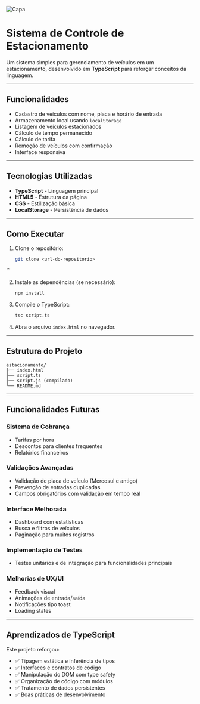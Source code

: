 ![Capa](https://github.com/user-attachments/assets/2d41de05-f2bc-4077-9b2c-17baea87b494)

# Sistema de Controle de Estacionamento

Um sistema simples para gerenciamento de veículos em um estacionamento, desenvolvido em **TypeScript** para reforçar conceitos da linguagem.

---

## Funcionalidades

- Cadastro de veículos com nome, placa e horário de entrada
- Armazenamento local usando `localStorage`
- Listagem de veículos estacionados
- Cálculo de tempo permanecido
- Cálculo de tarifa
- Remoção de veículos com confirmação
- Interface responsiva

---

## Tecnologias Utilizadas

- **TypeScript** - Linguagem principal
- **HTML5** - Estrutura da página
- **CSS** - Estilização básica
- **LocalStorage** - Persistência de dados

---

## Como Executar

1. Clone o repositório:

   ```bash
   git clone <url-do-repositorio>
``

2. Instale as dependências (se necessário):

   ```bash
   npm install
   ```

3. Compile o TypeScript:

   ```bash
   tsc script.ts
   ```

4. Abra o arquivo `index.html` no navegador.

---

## Estrutura do Projeto

```
estacionamento/
├── index.html
├── script.ts
├── script.js (compilado)
└── README.md
```

---

## Funcionalidades Futuras

### Sistema de Cobrança

* Tarifas por hora
* Descontos para clientes frequentes
* Relatórios financeiros

### Validações Avançadas

* Validação de placa de veículo (Mercosul e antigo)
* Prevenção de entradas duplicadas
* Campos obrigatórios com validação em tempo real

### Interface Melhorada

* Dashboard com estatísticas
* Busca e filtros de veículos
* Paginação para muitos registros

### Implementação de Testes

* Testes unitários e de integração para funcionalidades principais

### Melhorias de UX/UI

* Feedback visual
* Animações de entrada/saída
* Notificações tipo toast
* Loading states

---

## Aprendizados de TypeScript

Este projeto reforçou:

* ✅ Tipagem estática e inferência de tipos
* ✅ Interfaces e contratos de código
* ✅ Manipulação do DOM com type safety
* ✅ Organização de código com módulos
* ✅ Tratamento de dados persistentes
* ✅ Boas práticas de desenvolvimento

